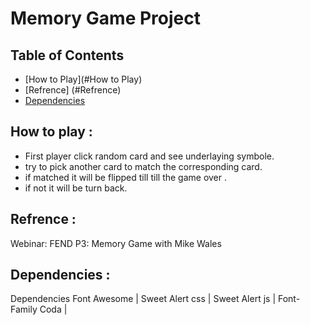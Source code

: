 # Memory Game Project

## Table of Contents

* [How to Play](#How to Play)
* [Refrence] (#Refrence)
* [Dependencies](#Dependencies)



## How to play :

* First player click random card and see underlaying symbole.
* try to pick another card to match the corresponding card.
* if matched it will be flipped till till the game over .
* if not it will be turn back.

## Refrence :
Webinar: FEND P3: Memory Game with Mike Wales

## Dependencies :
Dependencies
Font Awesome | Sweet Alert css | Sweet Alert js | Font-Family Coda | 